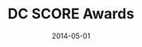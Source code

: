 ---
title: DC SCORE Awards
date: 2014-05-01
link: "http://modernluxury.com/dc/scene/dc-scores-score-awards/img145196"
source: Modern Luxury DC
---